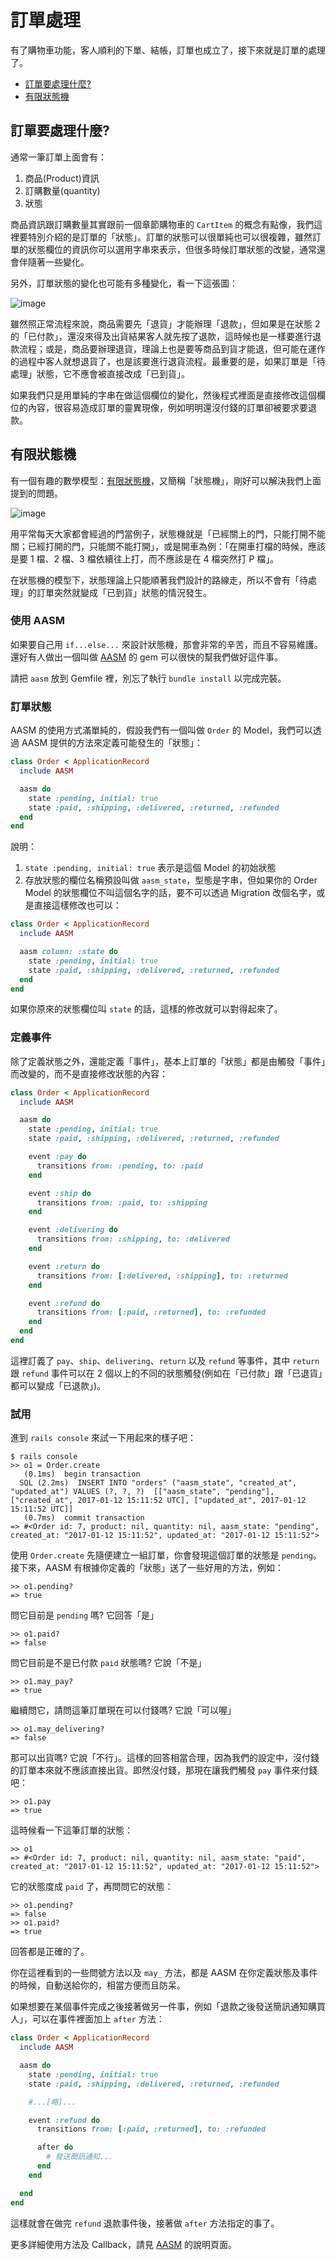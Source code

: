 # 訂單處理

有了購物車功能，客人順利的下單、結帳，訂單也成立了，接下來就是訂單的處理了。

- [訂單要處理什麼?](#what-order-do)
- [有限狀態機](#state-machine)

## <a name="what-order-do"></a>訂單要處理什麼?

通常一筆訂單上面會有：

1. 商品(Product)資訊
2. 訂購數量(quantity)
3. 狀態

商品資訊跟訂購數量其實跟前一個章節購物車的 `CartItem` 的概念有點像，我們這裡要特別介紹的是訂單的「狀態」。訂單的狀態可以很單純也可以很複雜，雖然訂單的狀態欄位的資訊你可以選用字串來表示，但很多時候訂單狀態的改變，通常還會伴隨著一些變化。

另外，訂單狀態的變化也可能有多種變化，看一下這張圖：

![image](images/chapter27/state-machine.png)

雖然照正常流程來說，商品需要先「退貨」才能辦理「退款」，但如果是在狀態 2 的「已付款」，還沒來得及出貨結果客人就先按了退款，這時候也是一樣要進行退款流程；或是，商品要辦理退貨，理論上也是要等商品到貨才能退，但可能在運作的過程中客人就想退貨了，也是該要進行退貨流程。最重要的是，如果訂單是「待處理」狀態，它不應會被直接改成「已到貨」。

如果我們只是用單純的字串在做這個欄位的變化，然後程式裡面是直接修改這個欄位的內容，很容易造成訂單的靈異現像，例如明明還沒付錢的訂單卻被要求要退款。

## <a name="state-machine"></a>有限狀態機

有一個有趣的數學模型：[有限狀態機](https://zh.wikipedia.org/wiki/%E6%9C%89%E9%99%90%E7%8A%B6%E6%80%81%E6%9C%BA)，又簡稱「狀態機」，剛好可以解決我們上面提到的問題。

![image](images/chapter27/fsm.png)

用平常每天大家都會經過的門當例子，狀態機就是「已經關上的門，只能打開不能關；已經打開的門，只能關不能打開」，或是開車為例：「在開車打檔的時候，應該是要 1 檔、2 檔、3 檔依續往上打，而不應該是在 4 檔突然打 P 檔」。

在狀態機的模型下，狀態理論上只能順著我們設計的路線走，所以不會有「待處理」的訂單突然就變成「已到貨」狀態的情況發生。

### 使用 AASM

如果要自己用 `if...else...` 來設計狀態機，那會非常的辛苦，而且不容易維護。還好有人做出一個叫做 [AASM](https://github.com/aasm/aasm) 的 gem 可以很快的幫我們做好這件事。

請把 `aasm` 放到 Gemfile 裡，別忘了執行 `bundle install` 以完成完裝。

### 訂單狀態

AASM 的使用方式滿單純的，假設我們有一個叫做 `Order` 的 Model，我們可以透過 AASM 提供的方法來定義可能發生的「狀態」：

```ruby
class Order < ApplicationRecord
  include AASM

  aasm do
    state :pending, initial: true
    state :paid, :shipping, :delivered, :returned, :refunded
  end
end
```

說明：

1. `state :pending, initial: true` 表示是這個 Model 的初始狀態
2. 存放狀態的欄位名稱預設叫做 `aasm_state`，型態是字串，但如果你的 Order Model 的狀態欄位不叫這個名字的話，要不可以透過 Migration 改個名字，或是直接這樣修改也可以：

```ruby
class Order < ApplicationRecord
  include AASM

  aasm column: :state do
    state :pending, initial: true
    state :paid, :shipping, :delivered, :returned, :refunded
  end
end
```

如果你原來的狀態欄位叫 `state` 的話，這樣的修改就可以對得起來了。

### 定義事件

除了定義狀態之外，還能定義「事件」，基本上訂單的「狀態」都是由觸發「事件」而改變的，而不是直接修改狀態的內容：

```ruby
class Order < ApplicationRecord
  include AASM

  aasm do
    state :pending, initial: true
    state :paid, :shipping, :delivered, :returned, :refunded

    event :pay do
      transitions from: :pending, to: :paid
    end

    event :ship do
      transitions from: :paid, to: :shipping
    end

    event :delivering do
      transitions from: :shipping, to: :delivered
    end

    event :return do
      transitions from: [:delivered, :shipping], to: :returned
    end

    event :refund do
      transitions from: [:paid, :returned], to: :refunded
    end
  end
end
```

這裡訂義了 `pay`、`ship`、`delivering`、`return` 以及 `refund` 等事件，其中 `return` 跟 `refund` 事件可以在 2 個以上的不同的狀態觸發(例如在「已付款」跟「已退貨」都可以變成「已退款」)。

### 試用

進到 `rails console` 來試一下用起來的樣子吧：

    $ rails console
    >> o1 = Order.create
       (0.1ms)  begin transaction
      SQL (2.2ms)  INSERT INTO "orders" ("aasm_state", "created_at", "updated_at") VALUES (?, ?, ?)  [["aasm_state", "pending"], ["created_at", 2017-01-12 15:11:52 UTC], ["updated_at", 2017-01-12 15:11:52 UTC]]
       (0.7ms)  commit transaction
    => #<Order id: 7, product: nil, quantity: nil, aasm_state: "pending", created_at: "2017-01-12 15:11:52", updated_at: "2017-01-12 15:11:52">

使用 `Order.create` 先隨便建立一組訂單，你會發現這個訂單的狀態是 `pending`。接下來，AASM 有根據你定義的「狀態」送了一些好用的方法，例如：

    >> o1.pending?
    => true

問它目前是 `pending` 嗎? 它回答「是」

    >> o1.paid?
    => false

問它目前是不是已付款 `paid` 狀態嗎? 它說「不是」

    >> o1.may_pay?
    => true

繼續問它，請問這筆訂單現在可以付錢嗎? 它說「可以喔」

    >> o1.may_delivering?
    => false

那可以出貨嗎? 它說「不行」。這樣的回答相當合理，因為我們的設定中，沒付錢的訂單本來就不應該直接出貨。即然沒付錢，那現在讓我們觸發 `pay` 事件來付錢吧：

    >> o1.pay
    => true

這時候看一下這筆訂單的狀態：

    >> o1
    => #<Order id: 7, product: nil, quantity: nil, aasm_state: "paid", created_at: "2017-01-12 15:11:52", updated_at: "2017-01-12 15:11:52">

它的狀態度成 `paid` 了，再問問它的狀態：

    >> o1.pending?
    => false
    >> o1.paid?
    => true

回答都是正確的了。

你在這裡看到的一些問號方法以及 `may_` 方法，都是 AASM 在你定義狀態及事件的時候，自動送給你的，相當方便而且防呆。

如果想要在某個事件完成之後接著做另一件事，例如「退款之後發送簡訊通知購買人」，可以在事件裡面加上 `after` 方法：

```ruby
class Order < ApplicationRecord
  include AASM

  aasm do
    state :pending, initial: true
    state :paid, :shipping, :delivered, :returned, :refunded

    #...[略]...

    event :refund do
      transitions from: [:paid, :returned], to: :refunded

      after do
        # 發送簡訊通知...
      end
    end

  end
end
```

這樣就會在做完 `refund` 退款事件後，接著做 `after` 方法指定的事了。

更多詳細使用方法及 Callback，請見 [AASM](https://github.com/aasm/aasm) 的說明頁面。

